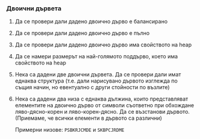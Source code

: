 ### Двоични дървета

1. Да се провери дали дадено двоично дърво е балансирано
1. Да се провери дали дадено двоично дърво е пълно
1. Да се провери дали дадено двоично дърво има свойството на heap
1. Да се намери размерът на най-голямото поддърво, което има свойството на heap
1. Нека са дадени две двоични дървета. Да се провери дали имат еднаква структура (т.е. дали нарисувано дървото изглежда по същия начин, но евентуално с други стойности по възлите)

1. Нека са дадени два низа с еднаква дължина, които представляват елементите на двоично дърво от символи съответно при обхождане ляво-дясно-корен и ляво-корен-дясно. 
   Да се възстанови дървото. (Приемаме, че всички елементи в дървото са различни)
   
   Примерни низове: `PSBKRJCMDE` и `SKBPCJRDME`
